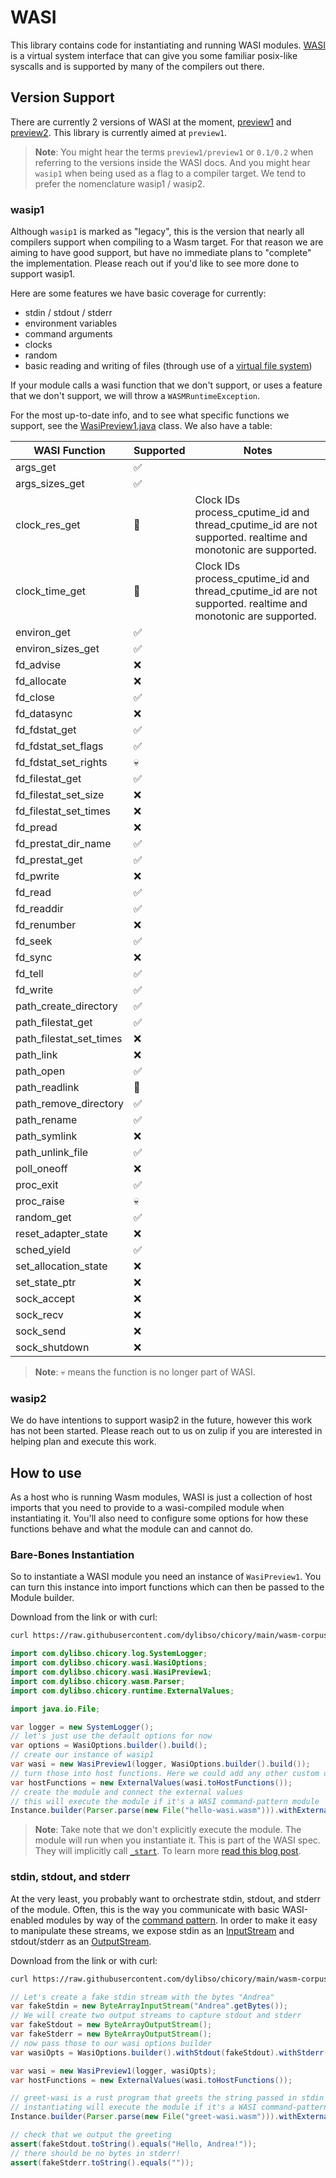 # WASI

This library contains code for instantiating and running WASI modules.
[WASI](https://wasi.dev/) is a virtual system interface that can give you some familiar posix-like syscalls and is supported
by many of the compilers out there.

## Version Support

There are currently 2 versions of WASI at the moment, [preview1](https://github.com/WebAssembly/WASI/blob/main/legacy/README.md) and [preview2](https://github.com/WebAssembly/WASI/blob/main/preview2/README.md). This library is currently
aimed at `preview1`.

> **Note**: You might hear the terms `preview1/preview1` or `0.1/0.2` when referring to the versions inside the WASI docs.
> And you might hear `wasip1` when being used as a flag to a compiler target. We tend to prefer the nomenclature wasip1 / wasip2.

### wasip1

Although `wasip1` is marked as "legacy", this is the version that nearly all compilers support when compiling to a Wasm target. For that reason we are aiming to have good support, but have no immediate plans to "complete" the implementation.
Please reach out if you'd like to see more done to support wasip1.

Here are some features we have basic coverage for currently:

* stdin / stdout / stderr
* environment variables
* command arguments
* clocks
* random
* basic reading and writing of files (through use of a [virtual file system](https://github.com/google/jimfs))

If your module calls a wasi function that we don't support, or uses a feature that we don't support, we will throw a `WASMRuntimeException`.

For the most up-to-date info, and to see what specific functions we support, see the [WasiPreview1.java](https://github.com/dylibso/chicory/blob/main/wasi/src/main/java/com/dylibso/chicory/wasi/WasiPreview1.java) class.
We also have a table:

| WASI Function           | Supported | Notes                                                                                                                                                                                  |
|-------------------------|-----------|----------------------------------------------------------------------------------------------------------------------------------------------------------------------------------------|
| args_get                | ✅         |                                                                                                                                                                                        |
| args_sizes_get          | ✅         |                                                                                                                                                                                        |
| clock_res_get           | 👷        | Clock IDs process_cputime_id and thread_cputime_id are not supported. realtime and monotonic are supported. |
| clock_time_get          | 👷        | Clock IDs process_cputime_id and thread_cputime_id are not supported. realtime and monotonic are supported. |
| environ_get             | ✅         |                                                                                                                                                                                        |
| environ_sizes_get       | ✅         |                                                                                                                                                                                        |
| fd_advise               | ❌         |                                                                                                                                                                                        |
| fd_allocate             | ❌         |                                                                                                                                                                                        |
| fd_close                | ✅         |                                                                                                                                                                                        |
| fd_datasync             | ❌         |                                                                                                                                                                                        |
| fd_fdstat_get           | ✅         |                                                                                                                                                                                        |
| fd_fdstat_set_flags     | ✅         |                                                                                                                                                                                        |
| fd_fdstat_set_rights    | 💀        |                                                                                                                                                                                        |
| fd_filestat_get         | ✅         |                                                                                                                                                                                        |
| fd_filestat_set_size    | ❌         |                                                                                                                                                                                        |
| fd_filestat_set_times   | ❌         |                                                                                                                                                                                        |
| fd_pread                | ❌         |                                                                                                                                                                                        |
| fd_prestat_dir_name     | ✅         |                                                                                                                                                                                        |
| fd_prestat_get          | ✅         |                                                                                                                                                                                        |
| fd_pwrite               | ❌         |                                                                                                                                                                                        |
| fd_read                 | ✅         |                                                                                                                                                                                        |
| fd_readdir              | ✅         |                                                                                                                                                                                        |
| fd_renumber             | ❌         |                                                                                                                                                                                        |
| fd_seek                 | ✅         |                                                                                                                                                                                        |
| fd_sync                 | ❌         |                                                                                                                                                                                        |
| fd_tell                 | ✅         |                                                                                                                                                                                        |
| fd_write                | ✅         |                                                                                                                                                                                        |
| path_create_directory   | ✅         |                                                                                                                                                                                        |
| path_filestat_get       | ✅         |                                                                                                                                                                                        |
| path_filestat_set_times | ❌         |                                                                                                                                                                                        |
| path_link               | ❌         |                                                                                                                                                                                        |
| path_open               | ✅        |                                                                                                                                                                                        |
| path_readlink           | 👷        |                                                                                                                                                                                        |
| path_remove_directory   | ✅         |                                                                                                                                                                                        |
| path_rename             | ✅         |                                                                                                                                                                                        |
| path_symlink            | ❌         |                                                                                                                                                                                        |
| path_unlink_file        | ✅         |                                                                                                                                                                                        |
| poll_oneoff             | ❌         |                                                                                                                                                                                        |
| proc_exit               | ✅         |                                                                                                                                                                                        |
| proc_raise              | 💀        |                                                                                                                                                                                        |
| random_get              | ✅         |                                                                                                                                                                                        |
| reset_adapter_state     | ❌         |                                                                                                                                                                                        |
| sched_yield             | ✅         |                                                                                                                                                                                        |
| set_allocation_state    | ❌         |                                                                                                                                                                                        |
| set_state_ptr           | ❌         |                                                                                                                                                                                        |
| sock_accept             | ❌         |                                                                                                                                                                                        |
| sock_recv               | ❌         |                                                                                                                                                                                        |
| sock_send               | ❌         |                                                                                                                                                                                        |
| sock_shutdown           | ❌         |                                                                                                                                                                                        |


> **Note**: 💀 means the function is no longer part of WASI.

<!--
```java
//DEPS com.dylibso.chicory:wasi:999-SNAPSHOT
```
-->

<!--
```java
public void copyFileFromWasmCorpus(String sourceName, String destName) throws Exception {
  var dest = new File(".").toPath().resolve(destName);
  if (dest.toFile().exists()) {
    dest.toFile().delete();
  }
  Files.copy(new File(".").toPath()
          .resolve("wasm-corpus")
          .resolve("src")
          .resolve("main")
          .resolve("resources")
          .resolve("compiled")
          .resolve(sourceName),
          dest,
          StandardCopyOption.REPLACE_EXISTING);
}

var readmeResults = "readmes/wasi/current";
new File(readmeResults).mkdirs();

public void writeResultFile(String name, String content) throws Exception {
  FileWriter fileWriter = new FileWriter(new File(".").toPath().resolve(readmeResults).resolve(name).toFile());
  PrintWriter printWriter = new PrintWriter(fileWriter);
  printWriter.print(content);
  printWriter.flush();
  printWriter.close();
}
```
-->

### wasip2

We do have intentions to support wasip2 in the future, however this work has not been started. Please reach out to us on zulip if you are interested in helping plan and execute this work.

## How to use

As a host who is running Wasm modules, WASI is just a collection of host imports that you need to provide
to a wasi-compiled module when instantiating it. You'll also need to configure some options for how
these functions behave and what the module can and cannot do.

### Bare-Bones Instantiation

So to instantiate a WASI module you need an instance of `WasiPreview1`. You can turn this instance into
import functions which can then be passed to the Module builder.

Download from the link or with curl:

```bash
curl https://raw.githubusercontent.com/dylibso/chicory/main/wasm-corpus/src/main/resources/compiled/hello-wasi.wat.wasm > hello-wasi.wasm
```

<!--
```java
copyFileFromWasmCorpus("hello-wasi.wat.wasm", "hello-wasi.wasm");
```
-->

```java
import com.dylibso.chicory.log.SystemLogger;
import com.dylibso.chicory.wasi.WasiOptions;
import com.dylibso.chicory.wasi.WasiPreview1;
import com.dylibso.chicory.wasm.Parser;
import com.dylibso.chicory.runtime.ExternalValues;

import java.io.File;

var logger = new SystemLogger();
// let's just use the default options for now
var options = WasiOptions.builder().build();
// create our instance of wasip1
var wasi = new WasiPreview1(logger, WasiOptions.builder().build());
// turn those into host functions. Here we could add any other custom definitions we have
var hostFunctions = new ExternalValues(wasi.toHostFunctions());
// create the module and connect the external values
// this will execute the module if it's a WASI command-pattern module
Instance.builder(Parser.parse(new File("hello-wasi.wasm"))).withExternalValues(hostFunctions).build();
```

> **Note**: Take note that we don't explicitly execute the module. The module will run when you instantiate it. This
> is part of the WASI spec. They will implicitly call [`_start`](https://webassembly.github.io/spec/core/syntax/modules.html#start-function). To learn more [read this blog post](https://dylibso.com/blog/wasi-command-reactor/).

### stdin, stdout, and stderr

At the very least, you probably want to orchestrate stdin, stdout, and stderr of the module.
Often, this is the way you communicate with basic WASI-enabled modules by way of the [command pattern](https://dylibso.com/blog/wasi-command-reactor/).
In order to make it easy to manipulate these streams, we expose stdin as an [InputStream](https://docs.oracle.com/javase/8/docs/api/java/io/InputStream.html)
and stdout/stderr as an [OutputStream](https://docs.oracle.com/javase/8/docs/api/java/io/OutputStream.html).

Download from the link or with curl:

```bash
curl https://raw.githubusercontent.com/dylibso/chicory/main/wasm-corpus/src/main/resources/compiled/greet-wasi.rs.wasm > greet-wasi.wasm
```

<!--
```java
copyFileFromWasmCorpus("greet-wasi.rs.wasm", "greet-wasi.wasm");
```
-->

```java
// Let's create a fake stdin stream with the bytes "Andrea"
var fakeStdin = new ByteArrayInputStream("Andrea".getBytes());
// We will create two output streams to capture stdout and stderr
var fakeStdout = new ByteArrayOutputStream();
var fakeStderr = new ByteArrayOutputStream();
// now pass those to our wasi options builder
var wasiOpts = WasiOptions.builder().withStdout(fakeStdout).withStderr(fakeStderr).withStdin(fakeStdin).build();

var wasi = new WasiPreview1(logger, wasiOpts);
var hostFunctions = new ExternalValues(wasi.toHostFunctions());

// greet-wasi is a rust program that greets the string passed in stdin
// instantiating will execute the module if it's a WASI command-pattern module
Instance.builder(Parser.parse(new File("greet-wasi.wasm"))).withExternalValues(hostFunctions).build();

// check that we output the greeting
assert(fakeStdout.toString().equals("Hello, Andrea!"));
// there should be no bytes in stderr!
assert(fakeStderr.toString().equals(""));
```

<!--
```java
writeResultFile("greet-wasi.result", fakeStdout.toString() + fakeStderr.toString());
```
-->
